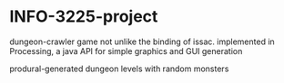 # INFO-3225-project

dungeon-crawler game not unlike the binding of issac. implemented in Processing, a java API for simple graphics and GUI generation

produral-generated dungeon levels with random monsters

